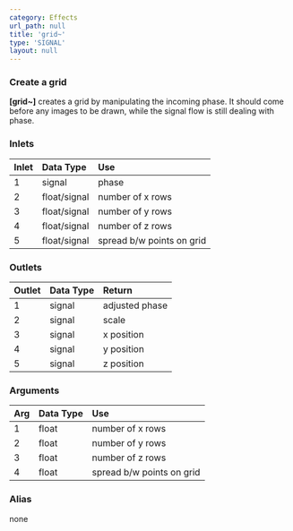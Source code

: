 ```yaml
---
category: Effects
url_path: null
title: 'grid~'
type: 'SIGNAL'
layout: null
---
```


### Create a grid

**[grid~]** creates a grid by manipulating the incoming phase. It should come before any images to be drawn, while the signal flow is still dealing with phase.

### Inlets

| Inlet | Data Type    | Use                       |
|:------|:-------------|:--------------------------|
| 1     | signal       | phase                     |
| 2     | float/signal | number of x rows          |
| 3     | float/signal | number of y rows          |
| 4     | float/signal | number of z rows          |
| 5     | float/signal | spread b/w points on grid |

### Outlets

| Outlet | Data Type | Return         |
|:-------|:----------|:---------------|
| 1      | signal    | adjusted phase |
| 2      | signal    | scale          |
| 3      | signal    | x position     |
| 4      | signal    | y position     |
| 5      | signal    | z position     |

### Arguments

| Arg | Data Type | Use                       |
|:----|:----------|:--------------------------|
| 1   | float     | number of x rows          |
| 2   | float     | number of y rows          |
| 3   | float     | number of z rows          |
| 4   | float     | spread b/w points on grid |

### Alias 

none
